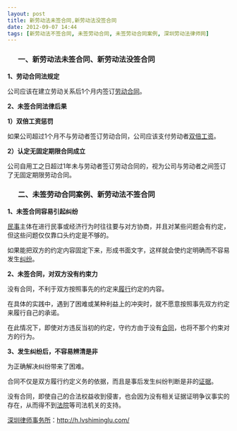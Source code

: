 ```yaml
---
layout: post
title: 新劳动法未签合同,新劳动法没签合同
date: 2012-09-07 14:44
tags: [新劳动法不签合同, 未签劳动合同, 未签劳动合同案例, 深圳劳动法律师网]
---
```

<ol>
<h3>一、新劳动法未签合同、新劳动法没签合同</h3>
</ol>
<strong>1、劳动合同法规定</strong>

公司应该在建立劳动关系后1个月内签订<a href="http://h.lvshiminglu.com/law/925.html">劳动合同</a>。

<strong>2、未签合同法律后果</strong>

<strong>1）双倍工资惩罚</strong>

如果公司超过1个月不与劳动者签订劳动合同，公司应该支付劳动者<a href="http://h.lvshiminglu.com/law/115.html">双倍工资</a>。

<strong>2）认定无固定期限合同成立</strong>

公司自用工之日超过1年未与劳动者签订劳动合同的，视为公司与劳动者之间签订了无固定期限劳动合同。
<ol>
<h3>二、未签劳动合同案例、新劳动法不签合同</h3>
</ol>
<strong>1、未签合同容易引起纠纷</strong>

<a href="http://h.lvshiminglu.com/law/879.html">民事</a>主体在进行民事或经济行为时往往要与对方协商，并且对某些问题会有约定，但这些问题仅仅靠口头约定是不够的。

如果能把双方的约定内容固定下来，形成书面文字，这样就会使约定明确而不容易发生<a href="http://h.lvshiminglu.com/law/814.html">纠纷</a>。

<strong>2、未签合同，对双方没有约束力</strong>

没有合同，不利于双方按照事先的约定来<a href="http://h.lvshiminglu.com/law/724.html">履行</a>约定的内容。

在具体的实践中，遇到了困难或某种利益上的冲突时，就不愿意按照事先双方约定来履行自己的承诺。

在此情况下，即使对方违反当初的约定，守约方由于没有<a href="http://h.lvshiminglu.com/law/720.html">合同</a>，也将不那个约束对方的行为。

<strong>3、发生纠纷后，不容易辨清是非</strong>

为正确解决纠纷带来了困难。

合同不仅是双方履行约定义务的依据，而且是事后发生纠纷判断是非的<a href="http://h.lvshiminglu.com/law/216.html">证据</a>。

没有合同，即使自己的合法权益收到侵害，也会因为没有相关证据证明争议事实的存在，从而得不到<a href="http://h.lvshiminglu.com/law/172.html">法院</a>等司法机关的支持。

<a href="http://h.lvshiminglu.com/">深圳律师事务所</a>：<a href="http://h.lvshiminglu.com/">http://h.lvshiminglu.com/</a>

